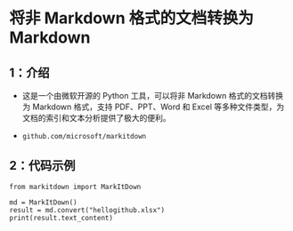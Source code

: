 
# 将非 Markdown 格式的文档转换为 Markdown

## 1：介绍

- 这是一个由微软开源的 Python 工具，可以将非 Markdown 格式的文档转换为 Markdown 格式，支持 PDF、PPT、Word 和 Excel 等多种文件类型，为文档的索引和文本分析提供了极大的便利。

- `github.com/microsoft/markitdown`

## 2：代码示例

```python3
from markitdown import MarkItDown

md = MarkItDown()
result = md.convert("hellogithub.xlsx")
print(result.text_content)

```
